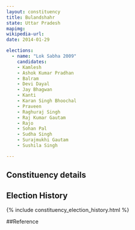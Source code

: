 ```yaml
---
layout: constituency
title: Bulandshahr
state: Uttar Pradesh
mapimg: 
wikipedia-url: 
date: 2014-01-29

elections: 
  - name: "Lok Sabha 2009"
    candidates: 
    - Kamlesh 
    - Ashok Kumar Pradhan 
    - Balram 
    - Devi Dayal 
    - Jay Bhagwan 
    - Kanti 
    - Karan Singh Bhoochal 
    - Praveen 
    - Raghuraj Singh 
    - Raj Kumar Gautam 
    - Rajo 
    - Sohan Pal 
    - Sudha Singh 
    - Surajmukhi Gautam 
    - Sushila Singh 

---
```

## Constituency details


## Election History
{% include constituency_election_history.html %}

##Reference
